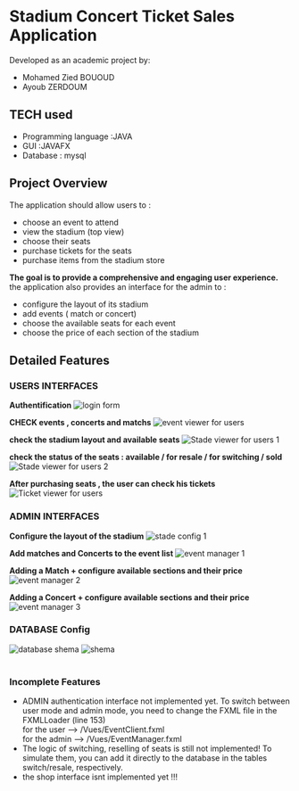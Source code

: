 # Stadium Concert Ticket Sales Application

Developed as an academic project by:
- Mohamed Zied BOUOUD
- Ayoub ZERDOUM


## TECH used 
<ul>
  <li>Programming language :JAVA</li>
  <li>GUI :JAVAFX</li>
  <li>Database : mysql</li>
</ul>

## Project Overview
The application should allow users to :
<ul>
  <li>choose an event to attend</li>
  <li>view the stadium (top view)</li>
  <li>choose their seats</li>
  <li>purchase tickets for the seats</li>
  <li>purchase items from the stadium store</li>
</ul>
<strong>The goal is to provide a comprehensive and engaging user experience.</strong>
<br>
the application also provides an interface for the admin to : 
<ul>
  <li>configure the layout of its stadium</li>
  <li>add events ( match or concert) </li>
  <li>choose the available seats for each event</li>
  <li>choose the price of each section of the stadium</li>
</ul>

## Detailed Features

### USERS INTERFACES

<strong>Authentification</strong>
<img src="./captures/login.png" alt="login form">



<strong>CHECK events , concerts and matchs</strong>
<img src="./captures/EventViewer1.png" alt="event viewer for users">



<strong>check the stadium layout and available seats</strong>
<img src="./captures/StadeViewer1.png" alt="Stade viewer for users 1">



<strong>check the status of the seats : available / for resale / for switching / sold</strong>
<img src="./captures/EventViewer2.png" alt="Stade viewer for users 2">



<strong>After purchasing seats , the user can check his tickets</strong>
<img src="./captures/TicketViewer1.png" alt="Ticket viewer for users">





### ADMIN INTERFACES


<strong>Configure the layout of the stadium</strong>
<img src="./captures/StadeBuilder1.png" alt="stade config 1">




<strong>Add matches and Concerts to the event list</strong>
<img src="./captures/EventManager1.png" alt="event manager 1">




<strong>Adding a Match + configure available sections and their price</strong>
<img src="./captures/EventManager2.png" alt="event manager 2">




<strong>Adding a Concert + configure available sections and their price</strong>
<img src="./captures/EventManager3.png" alt="event manager 3">






### DATABASE Config
<img src="./captures/ShemaDATABASE.png" alt="database shema">
<img src="./captures/Shema.png" alt="shema">



<br>
<br>

### Incomplete Features
<ul>
  <li>ADMIN authentication interface not implemented yet. To switch between user mode and admin mode, you need to change the FXML file in the FXMLLoader (line 153)
              <br>for the user --> /Vues/EventClient.fxml
              <br>for the admin --> /Vues/EventManager.fxml
  </li>
  <li>The logic of switching, reselling of seats is still not implemented! To simulate them, you can add it directly to the database in the tables switch/resale, respectively.</li>
  <li>the shop interface isnt implemented yet !!!</li>
</ul>
